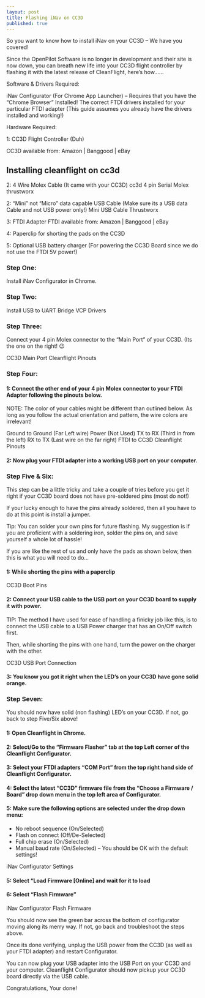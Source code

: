 ```yaml
---
layout: post
title: Flashing iNav on CC3D
published: true
---
```


So you want to know how to install iNav on your CC3D – We have you covered!

Since the OpenPilot Software is no longer in development and their site is now down, you can breath new life into your CC3D flight controller by flashing it with the latest release of CleanFlight, here’s how……

Software & Drivers Required:

iNav Configurator (For Chrome App Launcher) – Requires that you have the “Chrome Browser” Installed!
The correct FTDI drivers installed for your particular FTDI adapter (This guide assumes you already have the drivers installed and working!)
 

Hardware Required:

1: CC3D Flight Controller (Duh)

CC3D available from: Amazon | Banggood | eBay

## Installing cleanflight on cc3d

2: 4 Wire Molex Cable (It came with your CC3D)
cc3d 4 pin Serial Molex thrustworx

2:  “Mini” not “Micro” data capable USB Cable (Make sure its a USB data Cable and not USB power only!)
Mini USB Cable Thrustworx

3: FTDI Adapter
FTDI available from: Amazon | Banggood | eBay

4: Paperclip for shorting the pads on the CC3D

5: Optional USB battery charger (For powering the CC3D Board since we do not use the FTDI 5V power!)

### Step One:
Install iNav Configurator in Chrome.

### Step Two:
Install USB to UART Bridge VCP Drivers

### Step Three:
Connect your 4 pin Molex connector to the “Main Port” of your CC3D. (Its the one on the right! 😉

CC3D Main Port Cleanflight Pinouts

### Step Four:
#### 1: Connect the other end of your 4 pin Molex connector to your FTDI Adapter following the pinouts below.
NOTE: The  color of your cables might be different than outlined below. As long as you follow the actual orientation and pattern, the wire colors are irrelevant!

Ground to Ground (Far Left wire)
Power (Not Used)
TX to RX (Third in from the left)
RX to TX (Last wire on the far right)
FTDI to CC3D Cleanflight Pinouts

#### 2: Now plug your FTDI adapter into a working USB port on your computer.

### Step Five & Six:

This step can be a little tricky and take a couple of tries before you get it right if your CC3D board does not have pre-soldered pins (most do not!)

If your lucky enough to have the pins already soldered, then all you have to do at this point is install a jumper.

Tip: You can solder your own pins for future flashing. My suggestion is if you are proficient with a soldering iron, solder the pins on, and save yourself a whole lot of hassle!

 

If you are like the rest of us and only have the pads as shown below, then this is what you will need to do…

#### 1: While shorting the pins with a paperclip

CC3D Boot Pins

#### 2: Connect your USB cable to the USB port on your CC3D board to supply it with power.
TIP: The method I have used for ease of handling a finicky job like this, is to connect the USB cable to a USB Power charger that has an On/Off switch first.

Then, while shorting the pins with one hand, turn the power on the charger with the other.

CC3D USB Port Connection

#### 3: You know you got it right when the LED’s on your CC3D have gone solid orange.

### Step Seven:

You should now have solid (non flashing) LED’s on your CC3D. If not, go back to step Five/Six above!

#### 1: Open Cleanflight in Chrome.

#### 2: Select/Go to the “Firmware Flasher” tab at the top Left corner of the Cleanflight Configurator.

#### 3: Select your FTDI adapters “COM Port” from the top right hand side of Cleanflight Configurator.

#### 4: Select the latest “CC3D” firmware file from the “Choose a Firmware / Board” drop down menu in the top left area of Configurator.

#### 5: Make sure the following options are selected under the drop down menu:

- No reboot sequence (On/Selected)
- Flash on connect (Off/De-Selected)
- Full chip erase (On/Selected)
- Manual baud rate (On/Selected) – You should be OK with the default settings!

iNav Configurator Settings

#### 5: Select “Load Firmware [Online] and wait for it to load

#### 6: Select “Flash Firmware”

iNav Configurator Flash Firmware

You should now see the green bar across the bottom of configurator moving along its merry way. If not, go back and troubleshoot the steps above.

Once its done verifying, unplug the USB power from the CC3D (as well as your FTDI adapter) and restart Configurator.

You can now plug your USB adapter into the USB Port on your CC3D and your computer. Cleanflight Configurator should now pickup your CC3D board directly via the USB cable.

Congratulations, Your done!
